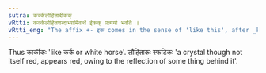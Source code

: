 ```yaml
---
sutra: कर्क्कलोहितादीकक्
vRtti: कर्क्कलोहितशब्दाभ्यामिवार्थे ईकक् प्रत्ययो भवति ॥
vRtti_eng: "The affix +- इक comes in the sense of 'like this', after _karka_ and _lohita_."
---
```

Thus कार्कीकः 'like कर्क or white horse'. लौहिताकः स्फटिकः 'a crystal though not itself red, appears red, owing to the reflection of some thing behind it'.
